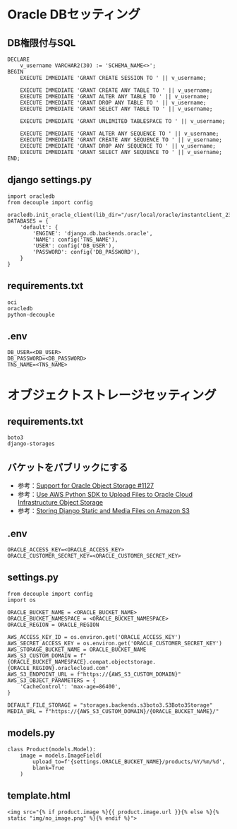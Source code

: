 # Oracle DBセッティング

## DB権限付与SQL

```
DECLARE
    v_username VARCHAR2(30) := 'SCHEMA_NAME<>';
BEGIN
    EXECUTE IMMEDIATE 'GRANT CREATE SESSION TO ' || v_username;
    
    EXECUTE IMMEDIATE 'GRANT CREATE ANY TABLE TO ' || v_username;
    EXECUTE IMMEDIATE 'GRANT ALTER ANY TABLE TO ' || v_username;
    EXECUTE IMMEDIATE 'GRANT DROP ANY TABLE TO ' || v_username;
    EXECUTE IMMEDIATE 'GRANT SELECT ANY TABLE TO ' || v_username;
    
    EXECUTE IMMEDIATE 'GRANT UNLIMITED TABLESPACE TO ' || v_username;
    
    EXECUTE IMMEDIATE 'GRANT ALTER ANY SEQUENCE TO ' || v_username;
    EXECUTE IMMEDIATE 'GRANT CREATE ANY SEQUENCE TO ' || v_username;
    EXECUTE IMMEDIATE 'GRANT DROP ANY SEQUENCE TO ' || v_username;
    EXECUTE IMMEDIATE 'GRANT SELECT ANY SEQUENCE TO ' || v_username;
END;
```

## django settings.py

```
import oracledb
from decouple import config

oracledb.init_oracle_client(lib_dir="/usr/local/oracle/instantclient_23_3")
DATABASES = {
    'default': {
        'ENGINE': 'django.db.backends.oracle',
        'NAME': config('TNS_NAME'),
        'USER': config('DB_USER'),
        'PASSWORD': config('DB_PASSWORD'),
    }
}
```

## requirements.txt

```
oci
oracledb
python-decouple
```

## .env

```
DB_USER=<DB_USER>
DB_PASSWORD=<DB_PASSWORD>
TNS_NAME=<TNS_NAME>
```

# オブジェクトストレージセッティング
## requirements.txt

```
boto3
django-storages
```

## バケットをパブリックにする
- 参考：[Support for Oracle Object Storage #1127](https://github.com/jschneier/django-storages/issues/1127)
- 参考：[Use AWS Python SDK to Upload Files to Oracle Cloud Infrastructure Object Storage](https://medium.com/oracledevs/use-aws-python-sdk-to-upload-files-to-oracle-cloud-infrastructure-object-storage-b623e5681412)
- 参考：[Storing Django Static and Media Files on Amazon S3](https://testdriven.io/blog/storing-django-static-and-media-files-on-amazon-s3/)

## .env

```
ORACLE_ACCESS_KEY=<ORACLE_ACCESS_KEY>
ORACLE_CUSTOMER_SECRET_KEY=<ORACLE_CUSTOMER_SECRET_KEY>
```

## settings.py

```
from decouple import config
import os

ORACLE_BUCKET_NAME = <ORACLE_BUCKET_NAME>
ORACLE_BUCKET_NAMESPACE = <ORACLE_BUCKET_NAMESPACE>
ORACLE_REGION = ORACLE_REGION

AWS_ACCESS_KEY_ID = os.environ.get('ORACLE_ACCESS_KEY')
AWS_SECRET_ACCESS_KEY = os.environ.get('ORACLE_CUSTOMER_SECRET_KEY')
AWS_STORAGE_BUCKET_NAME = ORACLE_BUCKET_NAME
AWS_S3_CUSTOM_DOMAIN = f"{ORACLE_BUCKET_NAMESPACE}.compat.objectstorage.{ORACLE_REGION}.oraclecloud.com"
AWS_S3_ENDPOINT_URL = f"https://{AWS_S3_CUSTOM_DOMAIN}"
AWS_S3_OBJECT_PARAMETERS = {
    'CacheControl': 'max-age=86400',
}

DEFAULT_FILE_STORAGE = "storages.backends.s3boto3.S3Boto3Storage"
MEDIA_URL = f"https://{AWS_S3_CUSTOM_DOMAIN}/{ORACLE_BUCKET_NAME}/"
```

## models.py

```
class Product(models.Model):
    image = models.ImageField(
        upload_to=f'{settings.ORACLE_BUCKET_NAME}/products/%Y/%m/%d',
        blank=True
    )
```

## template.html

```
<img src="{% if product.image %}{{ product.image.url }}{% else %}{% static "img/no_image.png" %}{% endif %}">
```